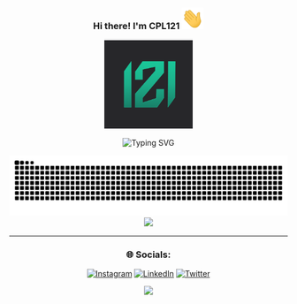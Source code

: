 <h3 align="center">Hi there! I'm CPL121 <img src="https://github.com/cpl121/cpl121/blob/main/waving_hand.gif" width="40px"></h3>
<p align="center">
  <a href="https://cpl121.eth.limo">
    <img src="logo.png" alt="cpl121 logo" width="160"/>
  </a>
</p>

<p align="center">
    <img src="https://readme-typing-svg.demolab.com?font=Fira+Code&weight=300&pause=1000&color=4CFFC1&center=true&vCenter=true&width=435&lines=Full-Stack+Web3XR+Developer;Web3+%7C+Blockchain%7C+Ethereum++%7C+IOTA;WebXR+%7C+Three.js+%7C+WebGL+%7C+Shaders;Next.js+%7C+Svelte+%7C+Node.js+%7C+Astro" alt="Typing SVG" />
</p>

<picture>
  <source media="(prefers-color-scheme: dark)" srcset="https://raw.githubusercontent.com/cpl121/cpl121/output/github-contribution-grid-snake-dark.svg">
  <source media="(prefers-color-scheme: light)" srcset="https://raw.githubusercontent.com/cpl121/cpl121/output/github-contribution-grid-snake.svg">
  <img alt="github contribution grid snake animation" src="https://raw.githubusercontent.com/cpl121/cpl121/output/github-contribution-grid-snake.svg">
</picture>

<div align="center">
    <img src="https://github-readme-streak-stats.herokuapp.com/?user=cpl121&theme=gotham&hide_border=false" />

<!-- --- 

### ⚡ Tech Stack:
![Next JS](https://img.shields.io/badge/Next-black?style=for-the-badge&logo=next.js&logoColor=white) ![React](https://img.shields.io/badge/react-%2320232a.svg?style=for-the-badge&logo=react&logoColor=%2361DAFB) ![TypeScript](https://img.shields.io/badge/typescript-%23007ACC.svg?style=for-the-badge&logo=typescript&logoColor=white) ![Svelte](https://img.shields.io/badge/svelte-%23f1413d.svg?style=for-the-badge&logo=svelte&logoColor=white) ![NodeJS](https://img.shields.io/badge/node.js-6DA55F?style=for-the-badge&logo=node.js&logoColor=white) ![TailwindCSS](https://img.shields.io/badge/tailwindcss-%2338B2AC.svg?style=for-the-badge&logo=tailwind-css&logoColor=white) ![Postgres](https://img.shields.io/badge/postgres-%23316192.svg?style=for-the-badge&logo=postgresql&logoColor=white) ![Vercel](https://img.shields.io/badge/vercel-%23000000.svg?style=for-the-badge&logo=vercel&logoColor=white) ![Blender](https://img.shields.io/badge/Blender-ffffff?style=for-the-badge&logo=Blender&logoColor=orange) ![ThreeJS](https://img.shields.io/badge/Three.js-000000?style=for-the-badge&logo=three.js&logoColor=white) -->

---

### 🌐 Socials:
[![Instagram](https://img.shields.io/badge/Instagram-%23E4405F.svg?logo=Instagram&logoColor=white)](https://instagram.com/cesitarpl121) [![LinkedIn](https://img.shields.io/badge/LinkedIn-%230077B5.svg?logo=linkedin&logoColor=white)](https://linkedin.com/in/Cesar-Peon-Lamparero) [![Twitter](https://img.shields.io/badge/Twitter-%231DA1F2.svg?logo=Twitter&logoColor=white)](https://twitter.com/CPL121_) 

[![](https://visitcount.itsvg.in/api?id=cpl121&icon=3&color=0)](https://visitcount.itsvg.in)

</div>
